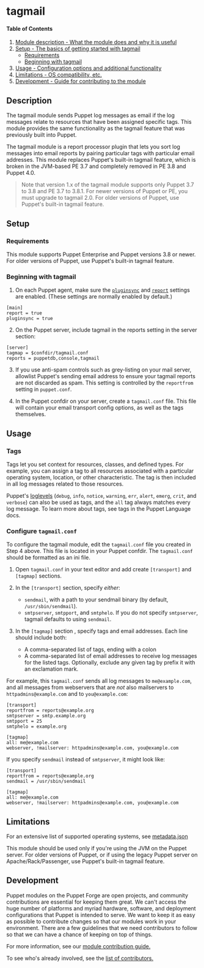 # tagmail

#### Table of Contents

1. [Module description - What the module does and why it is useful](#description)
2. [Setup - The basics of getting started with tagmail](#setup)
   * [Requirements](#requirements)
   * [Beginning with tagmail](#beginning-with-tagmail)
3. [Usage - Configuration options and additional functionality](#usage)
4. [Limitations - OS compatibility, etc.](#limitations)
5. [Development - Guide for contributing to the module](#development)


## Description

The tagmail module sends Puppet log messages as email if the log messages relate to resources that have been assigned specific tags. This module provides the same functionality as the tagmail feature that was previously built into Puppet.

The tagmail module is a report processor plugin that lets you sort log messages into email reports by pairing particular tags with particular email addresses. This module replaces Puppet's built-in tagmail feature, which is broken in the JVM-based PE 3.7 and completely removed in PE 3.8 and Puppet 4.0.

> Note that version 1.x of the tagmail module supports only Puppet 3.7 to 3.8 and PE 3.7 to 3.8.1. For newer versions of Puppet or PE, you must upgrade to tagmail 2.0. For older versions of Puppet, use Puppet's built-in tagmail feature.

## Setup

### Requirements

This module supports Puppet Enterprise and Puppet versions 3.8 or newer. For older versions of Puppet, use Puppet's built-in tagmail feature.

### Beginning with tagmail

1. On each Puppet agent, make sure the [`pluginsync`](https://docs.puppet.com/puppet/latest/configuration.html#pluginsync) and [`report`](https://docs.puppet.com/puppet/latest/configuration.html#report) settings are enabled. (These settings are normally enabled by default.)

  ```
[main]
report = true
pluginsync = true
  ```

2. On the Puppet server, include tagmail in the reports setting in the server section:

  ```
[server]
tagmap = $confdir/tagmail.conf
reports = puppetdb,console,tagmail
  ```

3. If you use anti-spam controls such as grey-listing on your mail server, allowlist Puppet's sending email address to ensure your tagmail reports are not discarded as spam. This setting is controlled by the `reportfrom` setting in `puppet.conf`.

4. In the Puppet confdir on your server, create a `tagmail.conf` file. This file will contain your email transport config options, as well as the tags themselves.

## Usage

### Tags

Tags let you set context for resources, classes, and defined types. For example, you can assign a tag to all resources associated with a particular operating system, location, or other characteristic. The tag is then included in all log messages related to those resources.

Puppet's [loglevels](https://docs.puppet.com/puppet/latest/metaparameter.html#loglevel) (`debug`, `info`, `notice`, `warning`, `err`, `alert`, `emerg`, `crit`, and `verbose`) can also be used as tags, and the `all` tag always matches every log message. To learn more about tags, see tags in the Puppet Language docs.

### Configure `tagmail.conf`

To configure the tagmail module, edit the `tagmail.conf` file you created in Step 4 above. This file is located in your Puppet confdir. The `tagmail.conf` should be formatted as an ini file.

1. Open `tagmail.conf` in your text editor and add create `[transport]` and `[tagmap]` sections.

1. In the `[transport]` section, specify _either_:

   * `sendmail`, with a path to your sendmail binary (by default, `/usr/sbin/sendmail`).
   * `smtpserver`, `smtpport`, and `smtphelo`. If you do not specify `smtpserver`, tagmail defaults to using `sendmail`.

1. In the `[tagmap]` section , specify tags and email addresses. Each line should include both:

   * A comma-separated list of tags, ending with a colon
   * A comma-separated list of email addresses to receive log messages for the listed tags. Optionally, exclude any given tag by prefix it with an exclamation mark.

For example, this `tagmail.conf` sends all log messages to `me@example.com`, and all messages from webservers that are *not* also mailservers to `httpadmins@example.com` and to `you@example.com`:

```
[transport]
reportfrom = reports@example.org
smtpserver = smtp.example.org
smtpport = 25
smtphelo = example.org

[tagmap]
all: me@example.com
webserver, !mailserver: httpadmins@example.com, you@example.com
```

If you specify `sendmail` instead of `smtpserver`, it might look like:

```
[transport]
reportfrom = reports@example.org
sendmail = /usr/sbin/sendmail

[tagmap]
all: me@example.com
webserver, !mailserver: httpadmins@example.com, you@example.com
```

## Limitations

For an extensive list of supported operating systems, see [metadata.json](https://github.com/puppetlabs/puppetlabs-tagmail/blob/main/metadata.json)

This module should be used only if you're using the JVM on the Puppet server. For older versions of Puppet, or if using the legacy Puppet server on Apache/Rack/Passenger, use Puppet's built-in tagmail feature.

## Development

Puppet modules on the Puppet Forge are open projects, and community contributions are essential for keeping them great. We can't access the huge number of platforms and myriad hardware, software, and deployment configurations that Puppet is intended to serve. We want to keep it as easy as possible to contribute changes so that our modules work in your environment. There are a few guidelines that we need contributors to follow so that we can have a chance of keeping on top of things.

For more information, see our [module contribution guide.](https://puppet.com/docs/puppet/latest/contributing.html)

To see who's already involved, see the [list of contributors.](https://github.com/puppetlabs/puppetlabs-tagmail/graphs/contributors)
